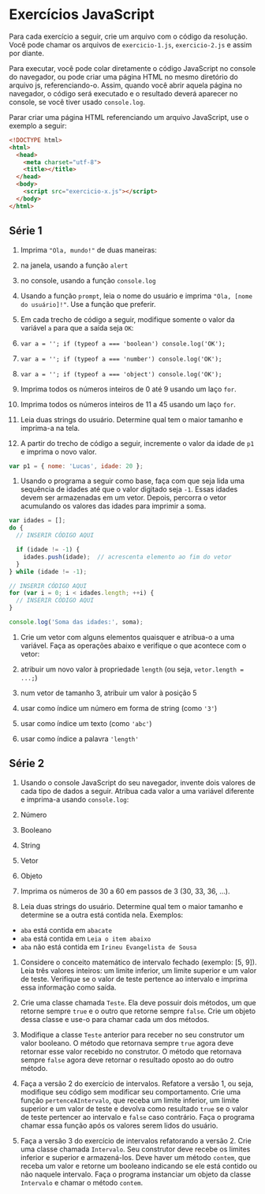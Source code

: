 # Exercícios JavaScript

Para cada exercício a seguir, crie um arquivo com o código da resolução. Você pode chamar os arquivos de ```exercicio-1.js```, ```exercicio-2.js``` e assim por diante.

Para executar, você pode colar diretamente o código JavaScript no console do navegador, ou pode criar uma página HTML no mesmo diretório do arquivo js, referenciando-o. Assim, quando você abrir aquela página no navegador, o código será executado e o resultado deverá aparecer no console, se você tiver usado ```console.log```.

Parar criar uma página HTML referenciando um arquivo JavaScript, use o exemplo a seguir:

```html
<!DOCTYPE html>
<html>
  <head>
    <meta charset="utf-8">
    <title></title>
  </head>
  <body>
    <script src="exercicio-x.js"></script>
  </body>
</html>
```

## Série 1

1. Imprima ```"Ola, mundo!"``` de duas maneiras:
  1. na janela, usando a função ```alert```

  1. no console, usando a função ```console.log```

1. Usando a função ```prompt```, leia o nome do usuário e imprima ```"Ola, [nome do usuário]!"```. Use a função que preferir.

1. Em cada trecho de código a seguir, modifique somente o valor da variável ```a``` para que a saída seja ```OK```:
  1. ```var a = ''; if (typeof a === 'boolean') console.log('OK');```

  1. ```var a = ''; if (typeof a === 'number') console.log('OK');```

  1. ```var a = ''; if (typeof a === 'object') console.log('OK');```

1. Imprima todos os números inteiros de 0 até 9 usando um laço ```for```.

1. Imprima todos os números inteiros de 11 a 45 usando um laço ```for```.

1. Leia duas strings do usuário. Determine qual tem o maior tamanho e imprima-a na tela.

1. A partir do trecho de código a seguir, incremente o valor da idade de ```p1``` e imprima o novo valor.
  ```javascript
  var p1 = { nome: 'Lucas', idade: 20 };
  ```

1. Usando o programa a seguir como base, faça com que seja lida uma sequência de idades até que o valor digitado seja ```-1```. Essas idades devem ser armazenadas em um vetor. Depois, percorra o vetor acumulando os valores das idades para imprimir a soma.
  ```javascript
  var idades = [];
  do {
    // INSERIR CÓDIGO AQUI

    if (idade != -1) {
      idades.push(idade);  // acrescenta elemento ao fim do vetor
    }
  } while (idade != -1);

  // INSERIR CÓDIGO AQUI
  for (var i = 0; i < idades.length; ++i) {
    // INSERIR CÓDIGO AQUI
  }

  console.log('Soma das idades:', soma);
  ```

1. Crie um vetor com alguns elementos quaisquer e atribua-o a uma variável. Faça as operações abaixo e verifique o que acontece com o vetor:
  1. atribuir um novo valor à propriedade ```length``` (ou seja, ```vetor.length = ...;```)

  1. num vetor de tamanho 3, atribuir um valor à posição 5

  1. usar como índice um número em forma de string (como ```'3'```)

  1. usar como índice um texto (como ```'abc'```)

  1. usar como índice a palavra ```'length'```

## Série 2

1. Usando o console JavaScript do seu navegador, invente dois valores de cada tipo de dados a seguir. Atribua cada valor a uma variável diferente e imprima-a usando ```console.log```:
  1. Número

  1. Booleano

  1. String

  1. Vetor

  1. Objeto

1. Imprima os números de 30 a 60 em passos de 3 (30, 33, 36, ...).

1. Leia duas strings do usuário. Determine qual tem o maior tamanho e determine se a outra está contida nela. Exemplos:
  - ```aba``` está contida em ```abacate```
  - ```aba``` está contida em ```Leia o item abaixo```
  - ```aba``` não está contida em ```Irineu Evangelista de Sousa```

1. Considere o conceito matemático de intervalo fechado (exemplo: [5, 9]). Leia três valores inteiros: um limite inferior, um limite superior e um valor de teste. Verifique se o valor de teste pertence ao intervalo e imprima essa informação como saída.

1. Crie uma classe chamada ```Teste```. Ela deve possuir dois métodos, um que retorne sempre ```true``` e o outro que retorne sempre ```false```. Crie um objeto dessa classe e use-o para chamar cada um dos métodos.

1. Modifique a classe ```Teste``` anterior para receber no seu construtor um valor booleano. O método que retornava sempre ```true``` agora deve retornar esse valor recebido no construtor. O método que retornava sempre ```false``` agora deve retornar o resultado oposto ao do outro método.

1. Faça a versão 2 do exercício de intervalos. Refatore a versão 1, ou seja, modifique seu código sem modificar seu comportamento. Crie uma função ```pertenceAIntervalo```, que receba um limite inferior, um limite superior e um valor de teste e devolva como resultado ```true``` se o valor de teste pertencer ao intervalo e ```false``` caso contrário. Faça o programa chamar essa função após os valores serem lidos do usuário.

1. Faça a versão 3 do exercício de intervalos refatorando a versão 2. Crie uma classe chamada ```Intervalo```. Seu construtor deve recebe os limites inferior e superior e armazená-los. Deve haver um método ```contem```, que receba um valor e retorne um booleano indicando se ele está contido ou não naquele intervalo. Faça o programa instanciar um objeto da classe ```Intervalo``` e chamar o método ```contem```.
 
